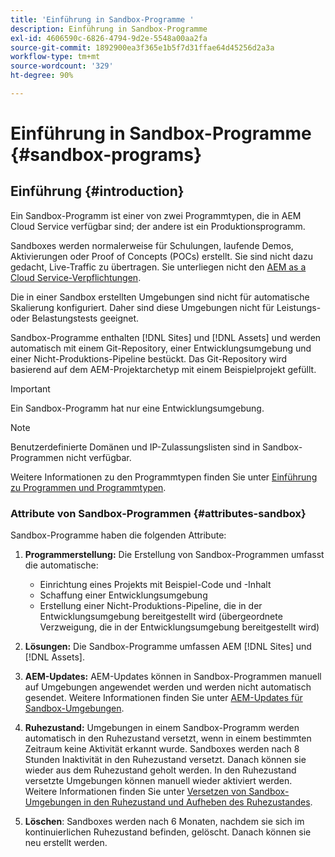 ```yaml
---
title: 'Einführung in Sandbox-Programme '
description: Einführung in Sandbox-Programme
exl-id: 4606590c-6826-4794-9d2e-5548a00aa2fa
source-git-commit: 1892900ea3f365e1b5f7d31ffae64d45256d2a3a
workflow-type: tm+mt
source-wordcount: '329'
ht-degree: 90%

---
```


# Einführung in Sandbox-Programme {#sandbox-programs}

## Einführung {#introduction}

Ein Sandbox-Programm ist einer von zwei Programmtypen, die in AEM Cloud Service verfügbar sind; der andere ist ein Produktionsprogramm.

Sandboxes werden normalerweise für Schulungen, laufende Demos, Aktivierungen oder Proof of Concepts (POCs) erstellt. Sie sind nicht dazu gedacht, Live-Traffic zu übertragen. Sie unterliegen nicht den [AEM as a Cloud Service-Verpflichtungen](https://www.adobe.com/legal/service-commitments.html).

Die in einer Sandbox erstellten Umgebungen sind nicht für automatische Skalierung konfiguriert. Daher sind diese Umgebungen nicht für Leistungs- oder Belastungstests geeignet.

Sandbox-Programme enthalten [!DNL Sites] und [!DNL Assets] und werden automatisch mit einem Git-Repository, einer Entwicklungsumgebung und einer Nicht-Produktions-Pipeline bestückt.  Das Git-Repository wird basierend auf dem AEM-Projektarchetyp mit einem Beispielprojekt gefüllt.

>[!IMPORTANT]
>Ein Sandbox-Programm hat nur eine Entwicklungsumgebung.

>[!NOTE]
>Benutzerdefinierte Domänen und IP-Zulassungslisten sind in Sandbox-Programmen nicht verfügbar.

Weitere Informationen zu den Programmtypen finden Sie unter [Einführung zu Programmen und Programmtypen](https://experienceleague.adobe.com/docs/experience-manager-cloud-service/implementing/using-cloud-manager/understand-program-types.html?lang=en).

### Attribute von Sandbox-Programmen {#attributes-sandbox}

Sandbox-Programme haben die folgenden Attribute:

1. **Programmerstellung:** Die Erstellung von Sandbox-Programmen umfasst die automatische:
   * Einrichtung eines Projekts mit Beispiel-Code und -Inhalt
   * Schaffung einer Entwicklungsumgebung
   * Erstellung einer Nicht-Produktions-Pipeline, die in der Entwicklungsumgebung bereitgestellt wird (übergeordnete Verzweigung, die in der Entwicklungsumgebung bereitgestellt wird)

1. **Lösungen:** Die Sandbox-Programme umfassen AEM [!DNL Sites] und [!DNL Assets].

1. **AEM-Updates:** AEM-Updates können in Sandbox-Programmen manuell auf Umgebungen angewendet werden und werden nicht automatisch gesendet.
Weitere Informationen finden Sie unter [AEM-Updates für Sandbox-Umgebungen](/help/implementing/cloud-manager/getting-access-to-aem-in-cloud/hibernating-de-hibernating-sandbox-environments.md#aem-updates-sandbox).

1. **Ruhezustand:** Umgebungen in einem Sandbox-Programm werden automatisch in den Ruhezustand versetzt, wenn in einem bestimmten Zeitraum keine Aktivität erkannt wurde. Sandboxes werden nach 8 Stunden Inaktivität in den Ruhezustand versetzt. Danach können sie wieder aus dem Ruhezustand geholt werden. In den Ruhezustand versetzte Umgebungen können manuell wieder aktiviert werden.
Weitere Informationen finden Sie unter [Versetzen von Sandbox-Umgebungen in den Ruhezustand und Aufheben des Ruhezustandes](/help/implementing/cloud-manager/getting-access-to-aem-in-cloud/hibernating-de-hibernating-sandbox-environments.md).

1. **Löschen**: Sandboxes werden nach 6 Monaten, nachdem sie sich im kontinuierlichen Ruhezustand befinden, gelöscht. Danach können sie neu erstellt werden.
